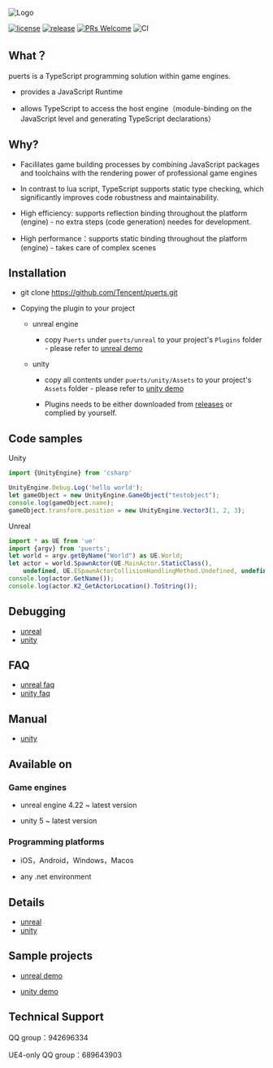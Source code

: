 ![Logo](../../pic/puerts_logo.png)

[![license](http://img.shields.io/badge/license-MIT-blue.svg)](https://github.com/Tencent/puerts/blob/master/LICENSE)
[![release](https://img.shields.io/badge/release-v1.0.0-blue.svg)](https://github.com/Tencent/puerts/releases)
[![PRs Welcome](https://img.shields.io/badge/PRs-welcome-blue.svg)](https://github.com/Tencent/puerts/pulls)
![CI](https://github.com/Tencent/puerts/workflows/CI/badge.svg)

## What？

puerts is a TypeScript programming solution within game engines.

* provides a JavaScript Runtime

* allows TypeScript to access the host engine（module-binding on the JavaScript level and generating TypeScript declarations）

## Why?

* Facililates game building processes by combining JavaScript packages and toolchains with the rendering power of professional game engines

* In contrast to lua script, TypeScript supports static type checking, which significantly improves code robustness and maintainability.

* High efficiency: supports reflection binding throughout the platform (engine) - no extra steps (code generation) needes for development.

* High performance：supports static binding throughout the platform (engine) - takes care of complex scenes

## Installation

* git clone https://github.com/Tencent/puerts.git

* Copying the plugin to your project

    - unreal engine
    
        + copy `Puerts` under `puerts/unreal` to your project's `Plugins` folder - please refer to [unreal demo](https://github.com/chexiongsheng/puerts_unreal_demo)
    
    - unity
    
        + copy all contents under `puerts/unity/Assets` to your project's `Assets` folder - please refer to [unity demo](https://github.com/chexiongsheng/puerts_unity_demo)
        
        + Plugins needs to be either downloaded from [releases](https://github.com/Tencent/puerts/releases) or complied by yourself.

## Code samples

Unity

```typescript
import {UnityEngine} from 'csharp'

UnityEngine.Debug.Log('hello world');
let gameObject = new UnityEngine.GameObject("testobject");
console.log(gameObject.name);
gameObject.transform.position = new UnityEngine.Vector3(1, 2, 3);
```

Unreal

```typescript
import * as UE from 'ue'
import {argv} from 'puerts';
let world = argv.getByName("World") as UE.World;
let actor = world.SpawnActor(UE.MainActor.StaticClass(),
    undefined, UE.ESpawnActorCollisionHandlingMethod.Undefined, undefined, undefined) as UE.MainActor;
console.log(actor.GetName());
console.log(actor.K2_GetActorLocation().ToString());
```

## Debugging

* [unreal](unreal/vscode_debug.md)
* [unity](../unity/vscode_debug.md)

## FAQ

* [unreal faq](unreal/faq.md)
* [unity faq](../unity/faq.md)

## Manual

* [unity](../unity/manual.md)

## Available on

### Game engines

* unreal engine 4.22 ~ latest version

* unity 5 ~ latest version

### Programming platforms

* iOS，Android，Windows，Macos

* any .net environment

## Details

* [unreal](../../unreal/README.md)
* [unity](../../unity/README.md)

## Sample projects

* [unreal demo](https://github.com/chexiongsheng/puerts_unreal_demo)

* [unity demo](https://github.com/chexiongsheng/puerts_unity_demo)

## Technical Support

QQ group：942696334

UE4-only QQ group：689643903

